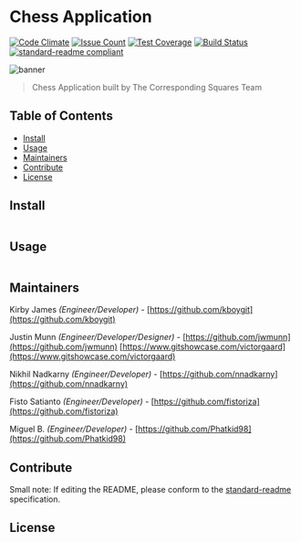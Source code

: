 # Chess Application


[![Code Climate](https://codeclimate.com/github/TheCorrespondingSquares/chess-app/badges/gpa.svg)](https://codeclimate.com/github/TheCorrespondingSquares/chess-app)
[![Issue Count](https://codeclimate.com/github/TheCorrespondingSquares/chess-app/badges/issue_count.svg)](https://codeclimate.com/github/kboygit/kirbyjames)
[![Test Coverage](https://codeclimate.com/github/TheCorrespondingSquares/chess-app/badges/coverage.svg)](https://codeclimate.com/github/TheCorrespondingSquares/chess-app/coverage)
[![Build Status](https://travis-ci.org/TheCorrespondingSquares/chess-app.svg?branch=master)](https://travis-ci.org/TheCorrespondingSquares/chess-app)
[![standard-readme compliant](https://img.shields.io/badge/standard--readme-OK-green.svg?style=flat-square)](https://github.com/RichardLitt/standard-readme)

![banner](&#39;./public/home.png&#39;)




> Chess Application built by The Corresponding Squares Team

## Table of Contents

- [Install](#install)
- [Usage](#usage)
- [Maintainers](#maintainers)
- [Contribute](#contribute)
- [License](#license)

## Install

```
```

## Usage

```
```

## Maintainers

Kirby James _(Engineer/Developer)_ - [https://github.com/kboygit](https://github.com/kboygit)

Justin Munn _(Engineer/Developer/Designer)_ - [https://github.com/jwmunn](https://github.com/jwmunn) [https://www.gitshowcase.com/victorgaard](https://www.gitshowcase.com/victorgaard)

Nikhil Nadkarny _(Engineer/Developer)_ - [https://github.com/nnadkarny](https://github.com/nnadkarny)

Fisto Satianto _(Engineer/Developer)_ - [https://github.com/fistoriza](https://github.com/fistoriza)

Miguel B. _(Engineer/Developer)_ - [https://github.com/Phatkid98](https://github.com/Phatkid98)

## Contribute



Small note: If editing the README, please conform to the [standard-readme](https://github.com/RichardLitt/standard-readme) specification.

## License
